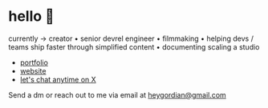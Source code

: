 
# hello 👋
currently → creator • senior devrel engineer • filmmaking • helping devs / teams ship faster through simplified content • documenting scaling a studio

- [portfolio ](https://linktr.ee/heygordian)
- [website ](https://linktr.ee/heygordian)
- [let's chat anytime on X](https://x.com/0xgordian) 

Send a dm or reach out to me via email at heygordian@gmail.com




